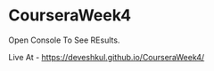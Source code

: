 # CourseraWeek4


Open Console To See REsults.



Live At - https://deveshkul.github.io/CourseraWeek4/
